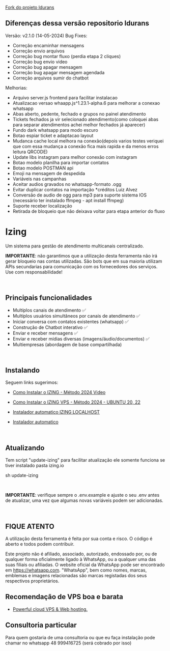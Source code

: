 [Fork do projeto ldurans](https://github.com/ldurans/izing.open.io)

## Diferenças dessa versão repositorio ldurans


Versão: v2.1.0 (14-05-2024)
Bug Fixes:

- Correção encaminhar mensagens
- Correção envio arquivos
- Correção bug montar fluxo (perdia etapa 2 cliques)
- Correção bug envio video
- Correção bug apagar mensagem
- Correção bug apagar mensagem agendada
- Correção arquivos sumir do chatbot

Melhorias:
- Arquivo server.js frontend para facilitar instalacao
- Atualizacao versao whaapp.js^1.23.1-alpha.6 para melhorar a conexao whatsapp
- Abas aberto, pedente, fechado e grupos no painel atendimento 
- Tickets fechados ja vir selecionado atendimento(como coloquei abas para separar atendimentos achei melhor fechados já aparecer)
- Fundo dark whatsapp para modo escuro 
- Botao espiar ticket e adaptacao layout
- Mudanca cache local melhora na conexão(depois varios testes veriquei que com essa mudança a conexão fica mais rapida e da menos erros leitura QRCODE)
- Update libs instagram para melhor conexão com instagram
- Botao modelo planilha para importar contatos 
- Botao modelo POSTMAN api
- Emoji na mensagem de despedida
- Variáveis nas campanhas
- Aceitar audios gravados no whatsapp-formato .ogg
- Evitar duplicar contatos na importação *créditos Luiz Alvez
- Conversão de audio de ogg para mp3 para suporte sistema IOS (necessário ter instalado ffmpeg - apt install ffmpeg)
- Suporte receber localização
- Retirada de bloqueio que não deixava voltar para etapa anterior do fluxo

# Izing

Um sistema para gestão de atendimento multicanais centralizado.


**IMPORTANTE**: não garantimos que a utilização desta ferramenta não irá gerar bloqueio nas contas utilizadas. São bots que em sua maioria utilizam APIs secundarias para comunicação com os fornecedores dos serviços. Use com responsabilidade!

<br/>

## Principais funcionalidades

- Multíplos canais de atendimento ✅
- Multíplos usuários simultâneos por canais de atendimento ✅
- Iniciar conversa com contatos existentes (whatsapp) ✅
- Construção de Chatbot interativo ✅
- Enviar e receber mensagens ✅
- Enviar e receber mídias diversas (imagens/áudio/documentos) ✅
- Multiempresas (abordagem de base compartilhada)

<br/>

## Instalando
Seguem links sugerimos:
-  [Como Instalar o IZING - Método 2024 Video](https://youtu.be/bZ-jXRtcGyc?si=B8oQxv0V0V36fgrF)

-  [Como Instalar o IZING VPS - Método 2024 - UBUNTU 20, 22](docs/INSTALL_VPS_UBUNTU_20_22.md)

-  [Instalador automatico IZING LOCALHOST](https://github.com/cleitonme/izing.local)
-  [Instalador automatico](https://github.com/cleitonme/izing.instalador)
<br/>


## Atualizando

Tem script "update-izing" para facilitar atualização ele somente funciona se tiver instalado pasta izing.io

sh update-izing

<br/>

**IMPORTANTE**: verifique sempre o .env.example e ajuste o seu .env antes de atualizar, uma vez que algumas novas variáveis podem ser adicionadas.


<br/>

## FIQUE ATENTO

A utilização desta ferramenta é feita por sua conta e risco. O código é aberto e todos podem contribuir.

Este projeto não é afiliado, associado, autorizado, endossado por, ou de qualquer forma oficialmente ligado à WhatsApp, ou a qualquer uma das suas filiais ou afiliadas. O website oficial da WhatsApp pode ser encontrado em <https://whatsapp.com>. "WhatsApp", bem como nomes, marcas, emblemas e imagens relacionadas são marcas registadas dos seus respectivos proprietários.

## Recomendação de VPS boa e barata

-  [Powerful cloud VPS & Web hosting.](https://control.peramix.com/?affid=58)

## Consultoria particular

Para quem gostaria de uma consultoria ou que eu faça instalação pode chamar no whatsapp 48 999416725 (será cobrado por isso)